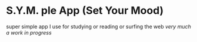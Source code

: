 # S.Y.M. ple App (Set Your Mood)
super simple app I use for studying or reading or surfing the web
*very much a work in progress*

